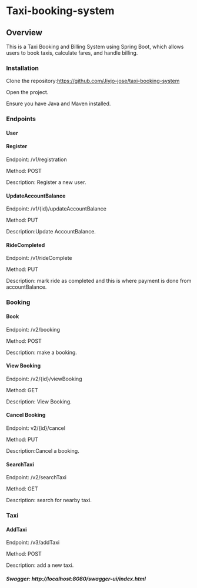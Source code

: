 # Taxi-booking-system
## Overview

This is a Taxi Booking and Billing System using Spring Boot, which allows users to book taxis, calculate fares, and handle billing.


### Installation

Clone the repository:https://github.com/Jiyjo-jose/taxi-booking-system

Open the project.

Ensure you have Java and Maven installed.
### Endpoints

#### User

#### Register
Endpoint: /v1/registration

Method: POST

Description: Register a new user.

#### UpdateAccountBalance

Endpoint: /v1/{id}/updateAccountBalance

Method: PUT

Description:Update AccountBalance.

#### RideCompleted

Endpoint: /v1/rideComplete

Method: PUT

Description: mark ride as completed and this is where payment is done from accountBalance.

### Booking

#### Book

Endpoint: /v2/booking

Method: POST

Description: make a booking.

#### View Booking

Endpoint: /v2/{id}/viewBooking

Method: GET

Description: View Booking.

#### Cancel Booking

Endpoint: v2/{id}/cancel

Method: PUT

Description:Cancel a booking.

#### SearchTaxi

Endpoint: /v2/searchTaxi

Method: GET

Description: search for nearby taxi.

### Taxi

#### AddTaxi

Endpoint: /v3/addTaxi

Method: POST

Description: add a new taxi.

##### Swagger: http://localhost:8080/swagger-ui/index.html

